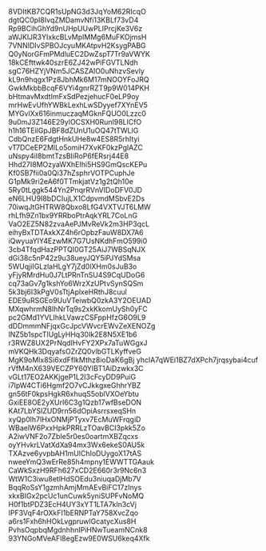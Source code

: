 8VDItKB7CQR1sUpNG3d3JqYoM62RIcqO
dgtQC0pI8IvqZMDamvNfi13KBLf73vD4
Rp9BCihGhYd9nUHpUUwPLIPrcjKe3V6z
aWJKlJR3YIxkcBLvMpIMMg6MuFKOjmsH
7VNNIDIvSPBOJcyuMKAtpvH2KsygPABG
Q0yNorGFmPMdluEC2DwZspT7Tr9aVWYK
18kCEfttwk40szrE6ZJ42wPiFGVTLNdh
sgC76HZYjVNm5JCASZAlO0uNhzvSevly
kL9n9hqgx1Pz8JbhMk6M17mNOOYFoJRQ
GwkMkbbBcqF6VYi4gnrRZT9p9W014PKH
bHtmavMxdtImFxSdPezjehucF0eLP9oy
mrHwEvUfhYWBkLexhLwSDyyef7XYnEV5
MYGvlXx616inmuczaqMGknFQUO0Lzzc0
9u0mJ3Z146E29ylOCSXH0RunI98LlCfO
h1h16TEilGpJBF8dZUnU1uOQ47tTWLlG
CdbQnzE6FdgtHnkUHe8w4ES8R5rhItyi
vT7DCeEP2MlLo5omiH7XvKF0kzPglAZC
uNspy4iI8bmtTzsBIiRoP6fERsrj44E8
Hhd27I8MOzyaWXhEIhi5HS9GmQscKEPu
Kf0SB7fii0a0Qi37hZsphrVOTPCuphJe
G1pMk9ri2eA6f0TTmkjatVz1g2tQh10e
5Ry0tLggk544Yn2PnqrRVnVIDoDFV0JD
eN6LHU9I8bDCIujLX1CdpvmdMSbvE2Ds
70iwqJtGHTRW8Qbxo8LfG4VXTVJT6LMW
rhLfh9Zn1bx9YRRboPtrAqkYRL7CoLnG
VaO2EZ5N82zvaAePJMvReVk2m3HP3qcL
eihyBxTDTAxkXZ4h6rOpbzFauW8DX7A6
iQwyuaYlY4EzwMK7G7UsNKdhFmO599i0
3cb4TfqdHazPPTQI0GT25AiJ7WBSqNJX
dGi38c5nP42z9u38ueyJQY5iPJYdSMsa
5WUqjiIGLzlaHLgY7jZd0lXHm0sJuB3o
yFjyRMrdHu0J7LtPRnTnSU4S9CqUDoG6
cq73aGv7g1kshYo6WrzXzUPtvSynSQSm
5k3bj6I3kPgV0sTtjAplxeHRthJ8cuul
EDE9uRSGEo9UuVTeiwbQ0zkA3Y2OEUAD
MXqwhrmN8IhNrTq9s2xkKkomUySh0yFC
pc2GMd1YVLIhkLVawzCSFppHfzG6O9L9
dDDmmmNFjqxGcJpcVWvcrEWvZeXENOZg
lNZ5b1spcTlUgLyHHq30Ik2E8N5XE1b6
r3RWZ8UX2PrNqdIHvFY2XPx7aTuWGgxJ
mVKQHk3DqyafsOZrZQ0vlbGTLKyffveG
MgK9oMlx8Si6xdFflkMthz8ioDaK6gBj
yhclA7qWEi1BZ7dXPch7jrqsybai4cuf
rVfM4nX639VECZPY60YIBT1AiDzwkx3C
vGLt17EO2AKKjgeP1L2I3cFcyDD9PuiG
i7IpW4CTi6Hgmf2O7vCJkkgxeGhhrYBZ
gn56tF0kpsHgkR6xhuqS5oblVXOeYbtu
GxiEE8OE2yXUrI6C3g1Qzb17wfBseDON
KAt7LbYSlZUD9rn56dOpiAsrrsxeqSHn
xyQp0lh7IHxONMjPTyxv7EcMuWFrqgiD
WBaelW6PxxHpkPRRLzTOavBCI3pkk5Zo
A2iwVNF2o7ZbIe5r0es0oartmXBZqcxs
oyYHvkrLVatXdXa94mx3Wx6ekeS0AU5k
TXAzve6yvpbAH1mUlChIoDUygoX17tAS
nweeYmQ3wErRe85h4mpny1EWWTTGAauk
CaWkSxzH9RFh627xCD2E660r3r9Nc6n3
WtW1C3iwu8etlHdSOEdu3niuqaDjMb7V
BqqRoSsY1gzmhAmjMmAEvBiFC17zInys
xkxBIGx2pcUc1unCuwk5yniSUPFvNoMQ
H0f1btPDZ3EcH4UY3xYT1LTA7kln3cVj
IPF3VqF4rOXkFI1bERNPTaY758XvcZqo
a6rs1Fxh6hHOkLvgpruwlGcatycXus8H
PvhsOqpbqMgdnhhnIPiHNwTueamNCnk8
93YNGoMVeAFl8egEzw9E0WSU6keq4Xfk
